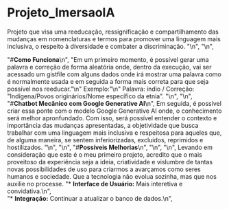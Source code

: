 # Projeto_ImersaoIA
Projeto que visa uma reeducação, ressignificação e compartilhamento das mudanças em nomenclaturas e termos para promover uma linguagem mais inclusiva, o respeito à diversidade e combater a discriminação.     "\n",
        "\n",

 "#**Como Funciona**\n",
        "Em um primeiro momento, é possível gerar uma palavra e correção de forma aleatória onde, dentro da execução, vai ser acessado um gistfile com alguns dados onde irá mostrar uma palavra como é normalmente usada e em seguida a forma mais correta para que seja possível nos reeducar."\n"
Exemplo:"\n"
Palavra: índio / Correção: "Indígena/Povos originários/Nome específico da etnia".
      "\n",
        "\n",
   "#**Chatbot Mecânico com Google Generative AI**\n",
   Em seguida, é possível criar essa ponte com o modelo Google Generative AI onde, o conhecimento será melhor apronfundado. Com isso, será possível entender o contexto e importância das mudanças apresentadas, a objetividade que busca trabalhar com uma linguagem mais inclusiva e respeitosa para aqueles que, de alguma maneira, se sentem inferiorizadas, excluídos, reprimidos e hostilizados.
     "\n",
     "\n",
     "#**Possíveis Melhorias**\n",
     "\n",
     "\n",
     Levando em consideração que este é o meu primeiro projeto, acredito que o mais proveitoso da experiência seja a ideia, criatividade e vislumbre de tantas novas possibilidades de uso para criarmos a avarçamos como seres humanos e sociedade. Que a tecnologia não evolua sozinha, mas que nos auxilie no processe.
     "*   **Interface de Usuário:** Mais interetiva e convidativa.\n",     
     "*   **Integração:** Continuar a atualizar o banco de dados.\n",
     
